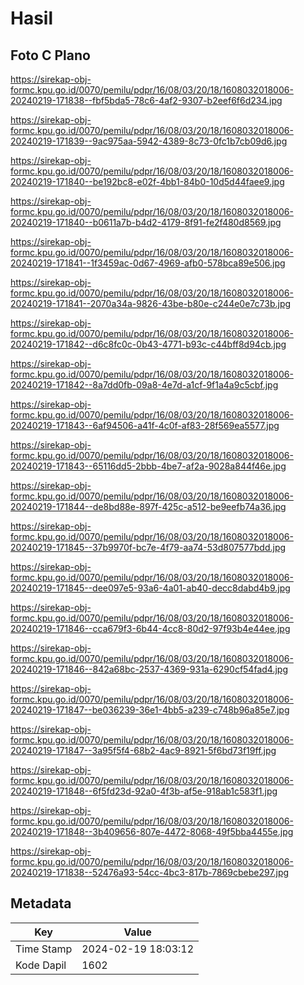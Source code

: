 # Hasil

## Foto C Plano

https://sirekap-obj-formc.kpu.go.id/0070/pemilu/pdpr/16/08/03/20/18/1608032018006-20240219-171838--fbf5bda5-78c6-4af2-9307-b2eef6f6d234.jpg

https://sirekap-obj-formc.kpu.go.id/0070/pemilu/pdpr/16/08/03/20/18/1608032018006-20240219-171839--9ac975aa-5942-4389-8c73-0fc1b7cb09d6.jpg

https://sirekap-obj-formc.kpu.go.id/0070/pemilu/pdpr/16/08/03/20/18/1608032018006-20240219-171840--be192bc8-e02f-4bb1-84b0-10d5d44faee9.jpg

https://sirekap-obj-formc.kpu.go.id/0070/pemilu/pdpr/16/08/03/20/18/1608032018006-20240219-171840--b0611a7b-b4d2-4179-8f91-fe2f480d8569.jpg

https://sirekap-obj-formc.kpu.go.id/0070/pemilu/pdpr/16/08/03/20/18/1608032018006-20240219-171841--1f3459ac-0d67-4969-afb0-578bca89e506.jpg

https://sirekap-obj-formc.kpu.go.id/0070/pemilu/pdpr/16/08/03/20/18/1608032018006-20240219-171841--2070a34a-9826-43be-b80e-c244e0e7c73b.jpg

https://sirekap-obj-formc.kpu.go.id/0070/pemilu/pdpr/16/08/03/20/18/1608032018006-20240219-171842--d6c8fc0c-0b43-4771-b93c-c44bff8d94cb.jpg

https://sirekap-obj-formc.kpu.go.id/0070/pemilu/pdpr/16/08/03/20/18/1608032018006-20240219-171842--8a7dd0fb-09a8-4e7d-a1cf-9f1a4a9c5cbf.jpg

https://sirekap-obj-formc.kpu.go.id/0070/pemilu/pdpr/16/08/03/20/18/1608032018006-20240219-171843--6af94506-a41f-4c0f-af83-28f569ea5577.jpg

https://sirekap-obj-formc.kpu.go.id/0070/pemilu/pdpr/16/08/03/20/18/1608032018006-20240219-171843--65116dd5-2bbb-4be7-af2a-9028a844f46e.jpg

https://sirekap-obj-formc.kpu.go.id/0070/pemilu/pdpr/16/08/03/20/18/1608032018006-20240219-171844--de8bd88e-897f-425c-a512-be9eefb74a36.jpg

https://sirekap-obj-formc.kpu.go.id/0070/pemilu/pdpr/16/08/03/20/18/1608032018006-20240219-171845--37b9970f-bc7e-4f79-aa74-53d807577bdd.jpg

https://sirekap-obj-formc.kpu.go.id/0070/pemilu/pdpr/16/08/03/20/18/1608032018006-20240219-171845--dee097e5-93a6-4a01-ab40-decc8dabd4b9.jpg

https://sirekap-obj-formc.kpu.go.id/0070/pemilu/pdpr/16/08/03/20/18/1608032018006-20240219-171846--cca679f3-6b44-4cc8-80d2-97f93b4e44ee.jpg

https://sirekap-obj-formc.kpu.go.id/0070/pemilu/pdpr/16/08/03/20/18/1608032018006-20240219-171846--842a68bc-2537-4369-931a-6290cf54fad4.jpg

https://sirekap-obj-formc.kpu.go.id/0070/pemilu/pdpr/16/08/03/20/18/1608032018006-20240219-171847--be036239-36e1-4bb5-a239-c748b96a85e7.jpg

https://sirekap-obj-formc.kpu.go.id/0070/pemilu/pdpr/16/08/03/20/18/1608032018006-20240219-171847--3a95f5f4-68b2-4ac9-8921-5f6bd73f19ff.jpg

https://sirekap-obj-formc.kpu.go.id/0070/pemilu/pdpr/16/08/03/20/18/1608032018006-20240219-171848--6f5fd23d-92a0-4f3b-af5e-918ab1c583f1.jpg

https://sirekap-obj-formc.kpu.go.id/0070/pemilu/pdpr/16/08/03/20/18/1608032018006-20240219-171848--3b409656-807e-4472-8068-49f5bba4455e.jpg

https://sirekap-obj-formc.kpu.go.id/0070/pemilu/pdpr/16/08/03/20/18/1608032018006-20240219-171838--52476a93-54cc-4bc3-817b-7869cbebe297.jpg


## Metadata

| Key        | Value               |
| ---------- | ------------------- |
| Time Stamp | 2024-02-19 18:03:12 |
| Kode Dapil | 1602                |



